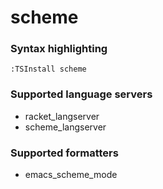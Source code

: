 # scheme

### Syntax highlighting

```vim
:TSInstall scheme
```

### Supported language servers

- racket_langserver
- scheme_langserver

### Supported formatters

- emacs_scheme_mode
